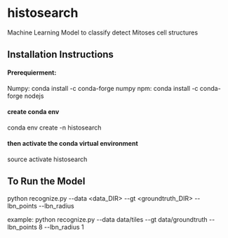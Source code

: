# histosearch
Machine Learning Model to classify detect Mitoses cell structures

## Installation Instructions

#### Prerequierment:
Numpy: conda install -c conda-forge numpy 
npm: conda install -c conda-forge nodejs 
 


#### create conda env
conda env create -n histosearch 


#### then activate the conda virtual environment
source activate histosearch


## To Run the Model
python recognize.py --data <data_DIR> --gt <groundtruth_DIR> --lbn_points <Local Binary Pattern Points Param> --lbn_radius <Local Binary Pattern Radius Param>

example:
python recognize.py --data data/tiles --gt data/groundtruth --lbn_points 8 --lbn_radius 1
